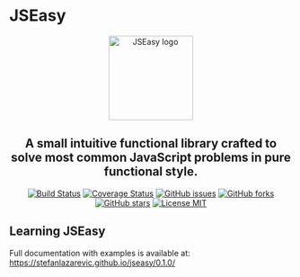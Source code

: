 # JSEasy

<p align="center">
    <a href="#" target="_blank" rel="noopener noreferrer">
        <img width="150" src="https://image.ibb.co/cvqPQS/logo.png" alt="JSEasy logo">
    </a>
</p>

<h2 align="center">
    A small intuitive functional library crafted to solve most common JavaScript problems in pure functional style.
</h2>

<p align="center">
    <a href="https://travis-ci.org/stefanlazarevic/jseasy"><img src="https://travis-ci.org/stefanlazarevic/jseasy.svg?branch=master" alt="Build Status" /></a>
    <a href="https://coveralls.io/github/stefanlazarevic/jseasy?branch=master"><img src="https://coveralls.io/repos/github/stefanlazarevic/jseasy/badge.svg?branch=master" alt="Coverage Status" /></a>
    <a href="https://github.com/stefanlazarevic/jseasy/issues"><img src="https://img.shields.io/github/issues/stefanlazarevic/jseasy.svg?style=flat-square" alt="GitHub issues" /></a>
    <a href="https://github.com/stefanlazarevic/jseasy/network"><img src="https://img.shields.io/github/forks/stefanlazarevic/jseasy.svg?style=flat-square" alt="GitHub forks" /></a>
    <a href="https://github.com/stefanlazarevic/jseasy/stargazers"><img src="https://img.shields.io/github/stars/stefanlazarevic/jseasy.svg?style=flat-square" alt="GitHub stars" /></a>
    <a href="https://opensource.org/licenses/MIT"><img src="https://img.shields.io/github/license/stefanlazarevic/jseasy.svg" alt="License MIT" /></a>
</p>

## Learning JSEasy

Full documentation with examples is available at: <a href="https://stefanlazarevic.github.io/jseasy/0.1.0/" target="_blank">https://stefanlazarevic.github.io/jseasy/0.1.0/</a>
